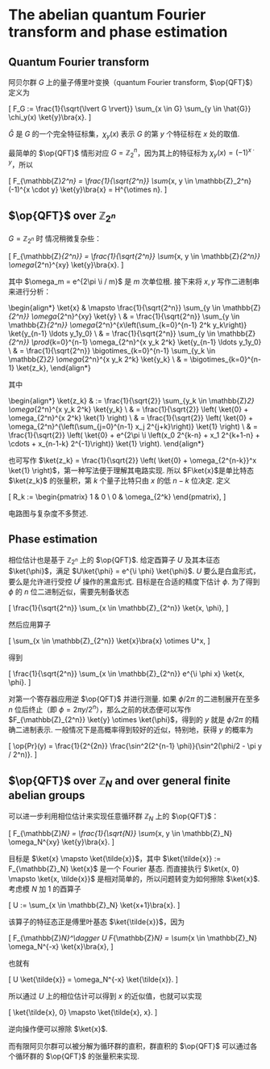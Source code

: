 # The abelian quantum Fourier transform and phase estimation

## Quantum Fourier transform

阿贝尔群 $G$ 上的量子傅里叶变换（quantum Fourier transform, $\op{QFT}$）定义为

\[
    F_G := \frac{1}{\sqrt{\lvert G \rvert}} \sum_{x \in G} \sum_{y \in \hat{G}} \chi_y(x) \ket{y}\bra{x}.
\]

$\hat{G}$ 是 $G$ 的一个完全特征标集，$\chi_y(x)$ 表示 $G$ 的第 $y$ 个特征标在 $x$ 处的取值.

最简单的 $\op{QFT}$ 情形对应 $G = \mathbb{Z}_2^n$，因为其上的特征标为 $\chi_y(x) = (-1)^{x \cdot y}$，所以

\[
    F_{\mathbb{Z}_2^n} = \frac{1}{\sqrt{2^n}} \sum_{x, y \in \mathbb{Z}_2^n} (-1)^{x \cdot y} \ket{y}\bra{x} = H^{\otimes n}.
\]

## $\op{QFT}$ over $\mathbb{Z}_{2^n}$

$G = \mathbb{Z}_{2^n}$ 时 情况稍微复杂些：

\[
    F_{\mathbb{Z}_{2^n}} = \frac{1}{\sqrt{2^n}} \sum_{x, y \in \mathbb{Z}_{2^n}} \omega_{2^n}^{xy} \ket{y}\bra{x}.
\]

其中 $\omega_m = e^{2\pi \i / m}$ 是 $m$ 次单位根. 接下来将 $x, y$ 写作二进制串来进行分析：

\begin{align*}
    \ket{x} & \mapsto \frac{1}{\sqrt{2^n}} \sum_{y \in \mathbb{Z}_{2^n}} \omega_{2^n}^{xy} \ket{y} \\
            & = \frac{1}{\sqrt{2^n}} \sum_{y \in \mathbb{Z}_{2^n}} \omega_{2^n}^{x\left(\sum_{k=0}^{n-1} 2^k y_k\right)} \ket{y_{n-1} \ldots y_1y_0} \\
            & = \frac{1}{\sqrt{2^n}} \sum_{y \in \mathbb{Z}_{2^n}} \prod_{k=0}^{n-1} \omega_{2^n}^{x y_k 2^k} \ket{y_{n-1} \ldots y_1y_0} \\
            & = \frac{1}{\sqrt{2^n}} \bigotimes_{k=0}^{n-1} \sum_{y_k \in \mathbb{Z}_2} \omega_{2^n}^{x y_k 2^k} \ket{y_k} \\
            & = \bigotimes_{k=0}^{n-1} \ket{z_k},
\end{align*}

其中

\begin{align*}
    \ket{z_k} & := \frac{1}{\sqrt{2}} \sum_{y_k \in \mathbb{Z}_2} \omega_{2^n}^{x y_k 2^k} \ket{y_k} \\
              & = \frac{1}{\sqrt{2}} \left( \ket{0} + \omega_{2^n}^{x 2^k} \ket{1} \right) \\
              & = \frac{1}{\sqrt{2}} \left( \ket{0} + \omega_{2^n}^{\left(\sum_{j=0}^{n-1} x_j 2^{j+k}\right)} \ket{1} \right) \\
              & = \frac{1}{\sqrt{2}} \left( \ket{0} + e^{2\pi \i \left(x_0 2^{k-n} + x_1 2^{k+1-n} + \cdots + x_{n-1-k} 2^{-1}\right)} \ket{1} \right).
\end{align*}

也可写作 $\ket{z_k} = \frac{1}{\sqrt{2}} \left( \ket{0} + \omega_{2^{n-k}}^x \ket{1} \right)$，第一种写法便于理解其电路实现. 所以 $F\ket{x}$是单比特态 $\ket{z_k}$ 的张量积，第 $k$ 个量子比特只由 $x$ 的低 $n-k$ 位决定. 定义

\[
    R_k := \begin{pmatrix}
        1 & 0 \\
        0 & \omega_{2^k}
    \end{pmatrix},
\]

电路图与复杂度不多赘述.

## Phase estimation

相位估计也是基于 $\mathbb{Z}_{2^n}$ 上的 $\op{QFT}$. 给定酉算子 $U$ 及其本征态 $\ket{\phi}$，满足 $U\ket{\phi} = e^{\i \phi} \ket{\phi}$. $U$ 要么是白盒形式，要么是允许进行受控 $U^j$ 操作的黑盒形式. 目标是在合适的精度下估计 $\phi$. 为了得到 $\phi$ 的 $n$ 位二进制近似，需要先制备状态

\[
    \frac{1}{\sqrt{2^n}} \sum_{x \in \mathbb{Z}_{2^n}} \ket{x, \phi},
\]

然后应用算子

\[
    \sum_{x \in \mathbb{Z}_{2^n}} \ket{x}\bra{x} \otimes U^x,
\]

得到

\[
    \frac{1}{\sqrt{2^n}} \sum_{x \in \mathbb{Z}_{2^n}} e^{\i \phi x} \ket{x, \phi}.
\]

对第一个寄存器应用逆 $\op{QFT}$ 并进行测量. 如果 $\phi/2\pi$ 的二进制展开在至多 $n$ 位后终止（即 $\phi = 2\pi y/2^n$），那么之前的状态便可以写作 $F_{\mathbb{Z}_{2^n}} \ket{y} \otimes \ket{\phi}$，得到的 $y$ 就是 $\phi/2\pi$ 的精确二进制表示. 一般情况下是高概率得到较好的近似，特别地，获得 $y$ 的概率为

\[
    \op{Pr}(y) = \frac{1}{2^{2n}} \frac{\sin^2(2^{n-1} \phi)}{\sin^2(\phi/2 - \pi y / 2^n)}.
\]

## $\op{QFT}$ over $\mathbb{Z}_N$ and over general finite abelian groups

可以进一步利用相位估计来实现任意循环群 $\mathbb{Z}_N$ 上的 $\op{QFT}$：

\[
    F_{\mathbb{Z}_N} = \frac{1}{\sqrt{N}} \sum_{x, y \in \mathbb{Z}_N} \omega_N^{xy} \ket{y}\bra{x}.
\]

目标是 $\ket{x} \mapsto \ket{\tilde{x}}$，其中 $\ket{\tilde{x}} := F_{\mathbb{Z}_N} \ket{x}$ 是一个 Fourier 基态. 而直接执行 $\ket{x, 0} \mapsto \ket{x, \tilde{x}}$ 是相对简单的，所以问题转变为如何擦除 $\ket{x}$. 考虑模 $N$ 加 $1$ 的酉算子

\[
    U := \sum_{x \in \mathbb{Z}_N} \ket{x+1}\bra{x}.
\]

该算子的特征态正是傅里叶基态 $\ket{\tilde{x}}$，因为

\[
    F_{\mathbb{Z}_N}^\dagger U F_{\mathbb{Z}_N} = \sum_{x \in \mathbb{Z}_N} \omega_N^{-x} \ket{x}\bra{x},
\]

也就有

\[
    U \ket{\tilde{x}} = \omega_N^{-x} \ket{\tilde{x}}.
\]

所以通过 $U$ 上的相位估计可以得到 $x$ 的近似值，也就可以实现

\[
    \ket{\tilde{x}, 0} \mapsto \ket{\tilde{x}, x}.
\]

逆向操作便可以擦除 $\ket{x}$.

而有限阿贝尔群可以被分解为循环群的直积，群直积的 $\op{QFT}$ 可以通过各个循环群的 $\op{QFT}$ 的张量积来实现.